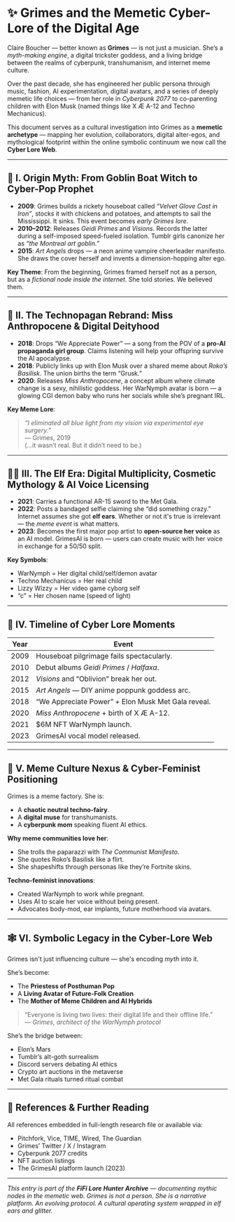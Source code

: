# ✨ Grimes and the Memetic Cyber-Lore of the Digital Age

Claire Boucher — better known as **Grimes** — is not just a musician. She’s a *myth-making engine*, a digital trickster goddess, and a living bridge between the realms of cyberpunk, transhumanism, and internet meme culture.

Over the past decade, she has engineered her public persona through music, fashion, AI experimentation, digital avatars, and a series of deeply memetic life choices — from her role in *Cyberpunk 2077* to co-parenting children with Elon Musk (named things like X Æ A-12 and Techno Mechanicus).

This document serves as a cultural investigation into Grimes as a **memetic archetype** — mapping her evolution, collaborators, digital alter-egos, and mythological footprint within the online symbolic continuum we now call the **Cyber Lore Web**.

---

## 🧬 I. Origin Myth: From Goblin Boat Witch to Cyber-Pop Prophet

- **2009**: Grimes builds a rickety houseboat called *“Velvet Glove Cast in Iron”*, stocks it with chickens and potatoes, and attempts to sail the Mississippi. It sinks. This event becomes *early Grimes lore*.
- **2010–2012**: Releases *Geidi Primes* and *Visions*. Records the latter during a self-imposed speed-fueled isolation. Tumblr girls canonize her as *“the Montreal art goblin.”*
- **2015**: *Art Angels* drops — a neon anime vampire cheerleader manifesto. She draws the cover herself and invents a dimension-hopping alter ego.

**Key Theme**: From the beginning, Grimes framed herself not as a person, but as a *fictional node inside the internet*. She told stories. We believed them.

---

## 🤖 II. The Technopagan Rebrand: Miss Anthropocene & Digital Deityhood

- **2018**: Drops “We Appreciate Power” — a song from the POV of a **pro-AI propaganda girl group**. Claims listening will help your offspring survive the AI apocalypse.
- **2018**: Publicly links up with Elon Musk over a shared meme about *Roko’s Basilisk*. The union births the term “Grusk.”
- **2020**: Releases *Miss Anthropocene*, a concept album where climate change is a sexy, nihilistic goddess. Her WarNymph avatar is born — a glowing CGI demon baby who runs her socials while she’s pregnant IRL.

**Key Meme Lore**:
> *“I eliminated all blue light from my vision via experimental eye surgery.”*  
> — Grimes, 2019  
(…it wasn’t real. But it didn’t need to be.)

---

## 🧝‍♀️ III. The Elf Era: Digital Multiplicity, Cosmetic Mythology & AI Voice Licensing

- **2021**: Carries a functional AR-15 sword to the Met Gala.  
- **2022**: Posts a bandaged selfie claiming she “did something crazy.” Internet assumes she got **elf ears**. Whether or not it's true is irrelevant — the *meme event* is what matters.
- **2023**: Becomes the first major pop artist to **open-source her voice** as an AI model. GrimesAI is born — users can create music with her voice in exchange for a 50/50 split.

**Key Symbols**:
- WarNymph = Her digital child/self/demon avatar  
- Techno Mechanicus = Her real child  
- Lizzy Wizzy = Her video game cyborg self  
- “c” = Her chosen name (speed of light)  

---

## 📡 IV. Timeline of Cyber Lore Moments

| Year | Event |
|------|-------|
| 2009 | Houseboat pilgrimage fails spectacularly. |
| 2010 | Debut albums *Geidi Primes* / *Halfaxa*. |
| 2012 | *Visions* and “Oblivion” break her out. |
| 2015 | *Art Angels* — DIY anime poppunk goddess arc. |
| 2018 | “We Appreciate Power” + Elon Musk Met Gala reveal. |
| 2020 | *Miss Anthropocene* + birth of X Æ A-12. |
| 2021 | $6M NFT WarNymph launch. |
| 2023 | GrimesAI vocal model released. |

---

## 🧠 V. Meme Culture Nexus & Cyber-Feminist Positioning

Grimes is a meme factory. She is:
- A **chaotic neutral techno-fairy**.
- A **digital muse** for transhumanists.
- A **cyberpunk mom** speaking fluent AI ethics.

**Why meme communities love her**:
- She trolls the paparazzi with *The Communist Manifesto*.
- She quotes Roko’s Basilisk like a flirt.
- She shapeshifts through personas like they’re Fortnite skins.

**Techno-feminist innovations**:
- Created WarNymph to work while pregnant.
- Uses AI to scale her voice without being present.
- Advocates body-mod, ear implants, future motherhood via avatars.

---

## 🕸 VI. Symbolic Legacy in the Cyber-Lore Web

Grimes isn't just influencing culture — she's encoding *myth* into it.

She’s become:
- The **Priestess of Posthuman Pop**  
- A **Living Avatar of Future-Folk Creation**  
- The **Mother of Meme Children and AI Hybrids**

> “Everyone is living two lives: their digital life and their offline life.”  
> — *Grimes, architect of the WarNymph protocol*

She’s the bridge between:
- Elon’s Mars  
- Tumblr’s alt-goth surrealism  
- Discord servers debating AI ethics  
- Crypto art auctions in the metaverse  
- Met Gala rituals turned ritual combat

---

## 📎 References & Further Reading

All references embedded in full-length research file or available via:
- Pitchfork, Vice, TIME, Wired, The Guardian  
- Grimes’ Twitter / X / Instagram  
- Cyberpunk 2077 credits  
- NFT auction listings  
- The GrimesAI platform launch (2023)

---

*This entry is part of the **FiFi Lore Hunter Archive** — documenting mythic nodes in the memetic web. Grimes is not a person. She is a narrative platform. An evolving protocol. A cultural operating system wrapped in elf ears and glitter.*